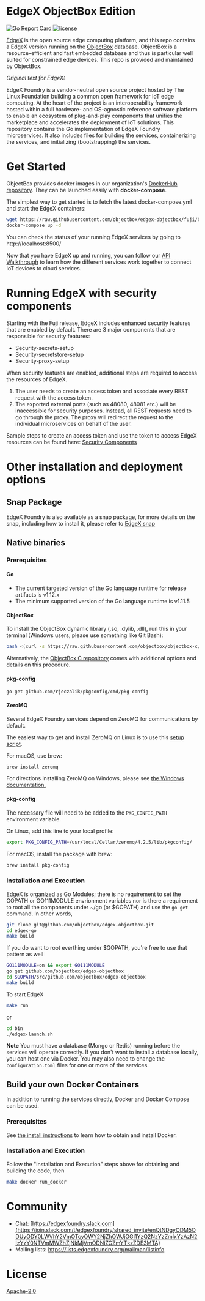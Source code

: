 # EdgeX ObjectBox Edition

[![Go Report Card](https://goreportcard.com/badge/github.com/objectbox/edgex-objectbox)](https://goreportcard.com/report/github.com/objectbox/edgex-objectbox)
[![license](https://img.shields.io/badge/license-Apache%20v2.0-blue.svg)](LICENSE)

[EdgeX](https://www.edgexfoundry.org/) is the open source edge computing platform, and this repo contains a EdgeX version running on the [ObjectBox](https://objectbox.io/) database.
ObjectBox is a resource-efficient and fast embedded database and thus is particular well suited for constrained edge devices.
This repo is provided and maintained by ObjectBox. 

*Original text for EdgeX:*

EdgeX Foundry is a vendor-neutral open source project hosted by The Linux Foundation building a common open framework for IoT edge computing.  At the heart of the project is an interoperability framework hosted within a full hardware- and OS-agnostic reference software platform to enable an ecosystem of plug-and-play components that unifies the marketplace and accelerates the deployment of IoT solutions.  This repository contains the Go implementation of EdgeX Foundry microservices.  It also includes files for building the services, containerizing the services, and initializing (bootstrapping) the services.

# Get Started

ObjectBox provides docker images in our organization's [DockerHub repository](https://hub.docker.com/u/objectboxio/).
They can be launched easily with **docker-compose**.

The simplest way to get started is to fetch the latest docker-compose.yml and start the EdgeX containers:

```sh
wget https://raw.githubusercontent.com/objectbox/edgex-objectbox/fuji/bin/docker-compose.yml
docker-compose up -d
```

You can check the status of your running EdgeX services by going to http://localhost:8500/

Now that you have EdgeX up and running, you can follow our [API Walkthrough](https://docs.edgexfoundry.org/Ch-Walkthrough.html) to learn how the different services work together to connect IoT devices to cloud services.

# Running EdgeX with security components

Starting with the Fuji release, EdgeX includes enhanced security features that are enabled by default. There are 3 major components that are responsible for security
features: 

- Security-secrets-setup
- Security-secretstore-setup
- Security-proxy-setup

When security features are enabled, additional steps are required to access the resources of EdgeX.

1. The user needs to create an access token and associate every REST request with the access token. 
2. The exported external ports (such as 48080, 48081 etc.) will be inaccessible for security purposes. Instead, all REST requests need to go through the proxy. The proxy will redirect the request to the individual microservices on behalf of the user.

Sample steps to create an access token and use the token to access EdgeX resources can be found here: [Security Components](SECURITY.md)

# Other installation and deployment options

## Snap Package

EdgeX Foundry is also available as a snap package, for more details
on the snap, including how to install it, please refer to [EdgeX snap](snap/README.md)

## Native binaries

### Prerequisites

#### Go

- The current targeted version of the Go language runtime for release artifacts is v1.12.x
- The minimum supported version of the Go language runtime is v1.11.5

#### ObjectBox

To install the ObjectBox dynamic library (.so, .dylib, .dll), run this in your terminal (Windows users, please use something like Git Bash):
 
```bash
bash <(curl -s https://raw.githubusercontent.com/objectbox/objectbox-c/master/download.sh)

```

Alternatively, the [ObjectBox C repository](https://github.com/objectbox/objectbox-c) comes with additional options and details on this procedure. 

#### pkg-config

`go get github.com/rjeczalik/pkgconfig/cmd/pkg-config`

#### ZeroMQ

Several EdgeX Foundry services depend on ZeroMQ for communications by default.

The easiest way to get and install ZeroMQ on Linux is to use this [setup script](https://gist.github.com/katopz/8b766a5cb0ca96c816658e9407e83d00).

For macOS, use brew:

```sh
brew install zeromq
```

For directions installing ZeroMQ on Windows, please see [the Windows documentation.](ZMQWindows.md)

#### pkg-config

The necessary file will need to be added to the `PKG_CONFIG_PATH` environment variable.

On Linux, add this line to your local profile:

```sh
export PKG_CONFIG_PATH=/usr/local/Cellar/zeromq/4.2.5/lib/pkgconfig/
```

For macOS, install the package with brew:

```sh
brew install pkg-config
```

### Installation and Execution

EdgeX is organized as Go Modules; there is no requirement to set the GOPATH or
GO111MODULE envrionment variables nor is there a requirement to root all the components under ~/go
(or $GOPATH) and use the `go get` command. In other words,

```sh
git clone git@github.com/objectbox/edgex-objectbox.git
cd edgex-go
make build
```

If you do want to root everthing under $GOPATH, you're free to use that pattern as well

```sh
GO111MODULE=on && export GO111MODULE
go get github.com/objectbox/edgex-objectbox
cd $GOPATH/src/github.com/objectbox/edgex-objectbox
make build
```

To start EdgeX

```sh
make run
```

or

```sh
cd bin
./edgex-launch.sh
```

**Note** You must have a database (Mongo or Redis) running before the services will operate
correctly. If you don't want to install a database locally, you can host one via Docker. You may
also need to change the `configuration.toml` files for one or more of the services.

## Build your own Docker Containers

In addition to running the services directly, Docker and Docker Compose can be used.

### Prerequisites

See [the install instructions](https://docs.docker.com/install/) to learn how to obtain and install Docker.

### Installation and Execution

Follow the "Installation and Execution" steps above for obtaining and building the code, then

```sh
make docker run_docker
```


# Community

- Chat: [https://edgexfoundry.slack.com](https://join.slack.com/t/edgexfoundry/shared_invite/enQtNDgyODM5ODUyODY0LWVhY2VmOTcyOWY2NjZhOWJjOGI1YzQ2NzYzZmIxYzAzN2IzYzY0NTVmMWZhZjNkMjVmODNiZGZmYTkzZDE3MTA)
- Mailing lists: https://lists.edgexfoundry.org/mailman/listinfo

# License

[Apache-2.0](LICENSE)
